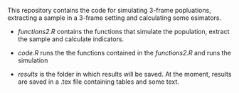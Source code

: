 This repository contains the code for simulating 3-frame popluations, extracting a sample in a 3-frame setting and calculating some esimators.

* _functions2.R_ contains the functions that simulate the population, extract the sample and calculate indicators.

* _code.R_ runs the the functions contained in the _functions2.R_ and runs the simulation

* _results_ is the folder in which results will be saved. At the moment, results are saved in a .tex file containing tables and some text. 

